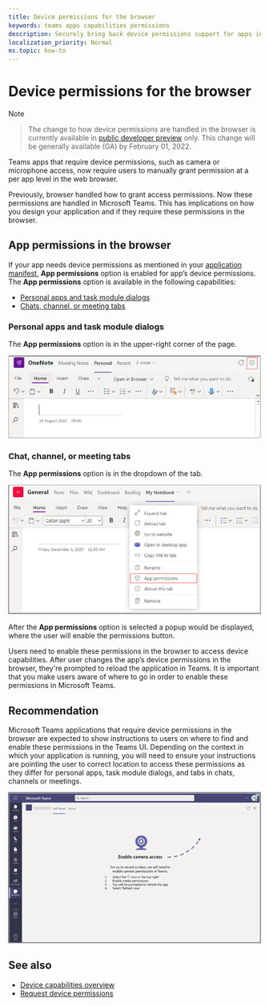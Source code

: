 ```yaml
---
title: Device permissions for the browser
keywords: teams apps capabilities permissions
description: Securely bring back device permissions support for apps in our web client
localization_priority: Normal
ms.topic: how-to
---
```


# Device permissions for the browser

> [!NOTE]

> The change to how device permissions are handled in the browser is currently available in [public developer preview](../../resources/dev-preview/developer-preview-intro.md) only. 
> This change will be generally available (GA) by February 01, 2022.


Teams apps that require device permissions, such as camera or microphone access, now require users to manually grant permission at a per app level in the web browser. 

Previously, browser handled how to grant access permissions. Now these permissions are handled in Microsoft Teams. This has implications on how you design your application and if they require these permissions in the browser.

## App permissions in the browser
If your app needs device permissions as mentioned in your [application manifest](native-device-permissions.md#specify-permissions), **App permissions** option is enabled for app’s device permissions. The **App permissions** option is available in the following capabilities: 

* [Personal apps and task module dialogs](#personal-apps-and-task-module-dialogs)
* [Chats, channel, or meeting tabs](#chat-channel-or-meeting-tabs)

### Personal apps and task module dialogs
The **App permissions** option is in the upper-right corner of the page.


<img src="../../assets/images/tabs/apppermissions.png" alt="App permissions button" width="800"/>

### Chat, channel, or meeting tabs
The **App permissions** option is in the dropdown of the tab.


![App permissions drop-down](../../assets/images/tabs/drop-downapppermissions.png)

After the **App permissions** option is selected a popup would be displayed, where the user will enable the permissions button.

Users need to enable these permissions in the browser to access device capabilities. After user changes the app’s device permissions in the browser, they're prompted to reload the application in Teams. It is important that you make users aware of where to go in order to enable these permissions in Microsoft Teams.

## Recommendation
Microsoft Teams applications that require device permissions in the browser are expected to show instructions to users on where to find and enable these permissions in the Teams UI. Depending on the context in which your application is running, you will need to ensure your instructions are pointing the user to correct location to access these permissions as they differ for personal apps, task module dialogs, and tabs in chats, channels or meetings.


<img src="../../assets/images/tabs/enable-access.png" alt="Enable camera access" width="800"/>

## See also

* [Device capabilities overview](device-capabilities-overview.md)
* [Request device permissions](native-device-permissions.md)
